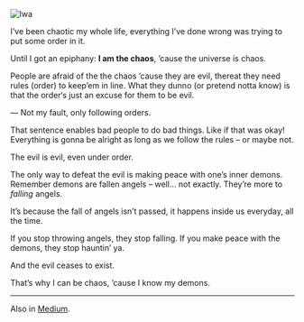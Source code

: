 ![Iwa](//cacilhas.cc/img/iwa.png)

I’ve been chaotic my whole life, everything I’ve done wrong was trying to put some order in it.

Until I got an epiphany: **I am the chaos**, ’cause the universe is chaos.

People are afraid of the the chaos ’cause they are evil, thereat they need rules (order) to keep’em in line. What they dunno (or pretend notta know) is that the order‘s just an excuse for them to be evil.

— Not my fault, only following orders.

That sentence enables bad people to do bad things. Like if that was okay! Everything is gonna be alright as long as we follow the rules – or maybe not.

The evil is evil, even under order.

The only way to defeat the evil is making peace with one’s inner demons. Remember demons are fallen angels – well… not exactly. They’re more to _falling_ angels.

It’s because the fall of angels isn’t passed, it happens inside us everyday, all the time.

If you stop throwing angels, they stop falling. If you make peace with the demons, they stop hauntin’ ya.

And the evil ceases to exist.

That’s why I can be chaos, ’cause I know my demons.

* * *

Also in [Medium](https://cacilhas.medium.com/chaos-70f3b1ed6c77).